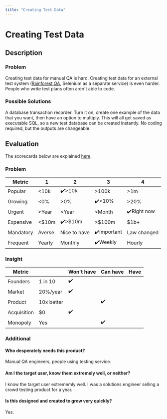 ```yaml
---
title: "Creating Test Data"
---
```

# Creating Test Data
## Description
### Problem
Creating test data for manual QA is hard. Creating test data for an external test system ([Rainforest QA](https://rainforestqa.com), Selenium as a separate service) is even harder. People who write test plans often aren't able to code.
### Possible Solutions
A database transaction recorder. Turn it on, create one example of the data that you want, then have an option to multiply. This will all get saved as executable SQL, so a new test database can be created instantly. No coding required, but the outputs are changeable.

## Evaluation
The scorecards below are explained [here](/scorecards-explained).
### Problem
|  Metric   | 1      | 2            | 3         | 4           |
| --------- | ------ | ------------ | --------- | ----------- |
| Popular   | <10k   | ✔️>10k         | >100k     | >1m         |
| Growing   | <0%    | >0%          | ✔️>10%      | >20%         |
| Urgent    | >Year  | <Year        | <Month    | ✔️Right now   |
| Expensive | <$10m  | ✔️>$10m       | >$100m    | $1b+        |
| Mandatory | Averse | Nice to have | ✔️Important | Law changed |
| Frequent  | Yearly | Monthly      | ✔️Weekly    | Hourly      |

### Insight
|   Metric    |            | Won't have | Can have | Have |
| ----------- | ---------- | ---------- | -------- | ---- |
| Founders    | 1 in 10    |     ✔️       |          |      |
| Market      | 20%/year   |      ✔️      |          |      |
| Product     | 10x better |            |      ✔️    |      |
| Acquisition | $0         |      ✔️      |          |      |
| Monopoly    | Yes        |            |     ✔️     |      |

### Additional
#### Who desperately needs this product?
Manual QA engineers, people using testing service.

#### Am I the target user, know them extremely well, or neither?
I know the target user extrememly well. I was a solutions engineer selling a crowd testing product for a year.

#### Is this designed and created to grow very quickly?
Yes.

